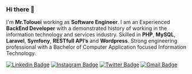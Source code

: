 ### Hi there 👋
I'm **Mr.Tolouei** working as **Software Engineer**. I am an Experienced **BackEnd Developer** with a demonstrated history of working in the information technology and services industry. Skilled in **PHP**, **MySQL**, **Laravel**, **Symfony**, **RESTfull API’s** and **Wordpress**. Strong engineering professional with a Bachelor of Computer Application focused Information Technology.   

[![Linkedin Badge](https://img.shields.io/badge/-mrtolouei-blue?style=flat-square&logo=Linkedin&logoColor=white&link=https://www.linkedin.com/in/mrtolouei/)](https://www.linkedin.com/in/mrtolouei/)
[![Instagram Badge](https://img.shields.io/badge/-mrtolouei-purple?style=flat-square&logo=instagram&logoColor=white&link=https://instagram.com/mrtolouei/)](https://instagram.com/mrtolouei)
[![Twitter Badge](https://img.shields.io/badge/-mrtolouei-blue?style=flat-square&logo=twitter&logoColor=white&link=https://twitter.com/mrtolouei/)](https://twitter.com/mrtolouei)
[![Gmail Badge](https://img.shields.io/badge/-alitolouei.1997@gmail.com-c14438?style=flat-square&logo=Gmail&logoColor=white&link=mailto:alitolouei.1997@gmail.com)](mailto:kainfo@mrtolouei.com)

